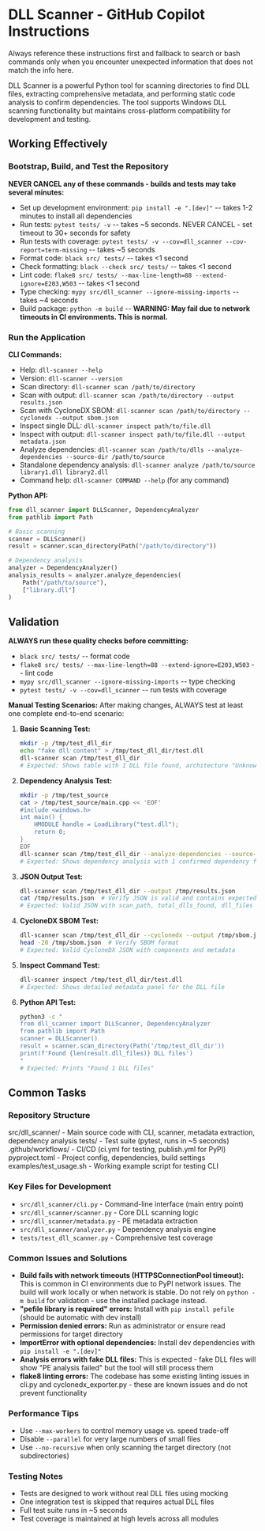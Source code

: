 # DLL Scanner - GitHub Copilot Instructions

Always reference these instructions first and fallback to search or bash commands only when you encounter unexpected information that does not match the info here.

DLL Scanner is a powerful Python tool for scanning directories to find DLL files, extracting comprehensive metadata, and performing static code analysis to confirm dependencies. The tool supports Windows DLL scanning functionality but maintains cross-platform compatibility for development and testing.

## Working Effectively

### Bootstrap, Build, and Test the Repository

**NEVER CANCEL any of these commands - builds and tests may take several minutes:**

- Set up development environment: `pip install -e ".[dev]"` -- takes 1-2 minutes to install all dependencies
- Run tests: `pytest tests/ -v` -- takes ~5 seconds. NEVER CANCEL - set timeout to 30+ seconds for safety
- Run tests with coverage: `pytest tests/ -v --cov=dll_scanner --cov-report=term-missing` -- takes ~5 seconds
- Format code: `black src/ tests/` -- takes <1 second
- Check formatting: `black --check src/ tests/` -- takes <1 second 
- Lint code: `flake8 src/ tests/ --max-line-length=88 --extend-ignore=E203,W503` -- takes <1 second
- Type checking: `mypy src/dll_scanner --ignore-missing-imports` -- takes ~4 seconds
- Build package: `python -m build` -- **WARNING: May fail due to network timeouts in CI environments. This is normal.**

### Run the Application

**CLI Commands:**
- Help: `dll-scanner --help`
- Version: `dll-scanner --version`
- Scan directory: `dll-scanner scan /path/to/directory`
- Scan with output: `dll-scanner scan /path/to/directory --output results.json`
- Scan with CycloneDX SBOM: `dll-scanner scan /path/to/directory --cyclonedx --output sbom.json`
- Inspect single DLL: `dll-scanner inspect path/to/file.dll`
- Inspect with output: `dll-scanner inspect path/to/file.dll --output metadata.json`
- Analyze dependencies: `dll-scanner scan /path/to/dlls --analyze-dependencies --source-dir /path/to/source`
- Standalone dependency analysis: `dll-scanner analyze /path/to/source library1.dll library2.dll`
- Command help: `dll-scanner COMMAND --help` (for any command)

**Python API:**
```python
from dll_scanner import DLLScanner, DependencyAnalyzer
from pathlib import Path

# Basic scanning
scanner = DLLScanner()
result = scanner.scan_directory(Path("/path/to/directory"))

# Dependency analysis  
analyzer = DependencyAnalyzer()
analysis_results = analyzer.analyze_dependencies(
    Path("/path/to/source"), 
    ["library.dll"]
)
```

## Validation

**ALWAYS run these quality checks before committing:**
- `black src/ tests/` -- format code
- `flake8 src/ tests/ --max-line-length=88 --extend-ignore=E203,W503` -- lint code
- `mypy src/dll_scanner --ignore-missing-imports` -- type checking
- `pytest tests/ -v --cov=dll_scanner` -- run tests with coverage

**Manual Testing Scenarios:**
After making changes, ALWAYS test at least one complete end-to-end scenario:

1. **Basic Scanning Test:**
   ```bash
   mkdir -p /tmp/test_dll_dir
   echo "fake dll content" > /tmp/test_dll_dir/test.dll
   dll-scanner scan /tmp/test_dll_dir
   # Expected: Shows table with 1 DLL file found, architecture "Unknown"
   ```

2. **Dependency Analysis Test:**
   ```bash
   mkdir -p /tmp/test_source
   cat > /tmp/test_source/main.cpp << 'EOF'
   #include <windows.h>
   int main() {
       HMODULE handle = LoadLibrary("test.dll");
       return 0;
   }
   EOF
   dll-scanner scan /tmp/test_dll_dir --analyze-dependencies --source-dir /tmp/test_source
   # Expected: Shows dependency analysis with 1 confirmed dependency found
   ```

3. **JSON Output Test:**
   ```bash
   dll-scanner scan /tmp/test_dll_dir --output /tmp/results.json
   cat /tmp/results.json  # Verify JSON is valid and contains expected fields
   # Expected: Valid JSON with scan_path, total_dlls_found, dll_files array
   ```

4. **CycloneDX SBOM Test:**
   ```bash
   dll-scanner scan /tmp/test_dll_dir --cyclonedx --output /tmp/sbom.json
   head -20 /tmp/sbom.json  # Verify SBOM format
   # Expected: Valid CycloneDX JSON with components and metadata
   ```

5. **Inspect Command Test:**
   ```bash
   dll-scanner inspect /tmp/test_dll_dir/test.dll
   # Expected: Shows detailed metadata panel for the DLL file
   ```

6. **Python API Test:**
   ```bash
   python3 -c "
   from dll_scanner import DLLScanner, DependencyAnalyzer
   from pathlib import Path
   scanner = DLLScanner()
   result = scanner.scan_directory(Path('/tmp/test_dll_dir'))
   print(f'Found {len(result.dll_files)} DLL files')
   "
   # Expected: Prints "Found 1 DLL files"
   ```

## Common Tasks

### Repository Structure
src/dll_scanner/ - Main source code with CLI, scanner, metadata extraction, dependency analysis
tests/ - Test suite (pytest, runs in ~5 seconds)
.github/workflows/ - CI/CD (ci.yml for testing, publish.yml for PyPI)
pyproject.toml - Project config, dependencies, build settings
examples/test_usage.sh - Working example script for testing CLI

### Key Files for Development
- `src/dll_scanner/cli.py` - Command-line interface (main entry point)
- `src/dll_scanner/scanner.py` - Core DLL scanning logic
- `src/dll_scanner/metadata.py` - PE metadata extraction
- `src/dll_scanner/analyzer.py` - Dependency analysis engine
- `tests/test_dll_scanner.py` - Comprehensive test coverage

### Common Issues and Solutions
- **Build fails with network timeouts (HTTPSConnectionPool timeout):** This is common in CI environments due to PyPI network issues. The build will work locally or when network is stable. Do not rely on `python -m build` for validation - use the installed package instead.
- **"pefile library is required" errors:** Install with `pip install pefile` (should be automatic with dev install)
- **Permission denied errors:** Run as administrator or ensure read permissions for target directory
- **ImportError with optional dependencies:** Install dev dependencies with `pip install -e ".[dev]"`
- **Analysis errors with fake DLL files:** This is expected - fake DLL files will show "PE analysis failed" but the tool will still process them
- **flake8 linting errors:** The codebase has some existing linting issues in cli.py and cyclonedx_exporter.py - these are known issues and do not prevent functionality

### Performance Tips
- Use `--max-workers` to control memory usage vs. speed trade-off
- Disable `--parallel` for very large numbers of small files
- Use `--no-recursive` when only scanning the target directory (not subdirectories)

### Testing Notes
- Tests are designed to work without real DLL files using mocking
- One integration test is skipped that requires actual DLL files
- Full test suite runs in ~5 seconds
- Test coverage is maintained at high levels across all modules